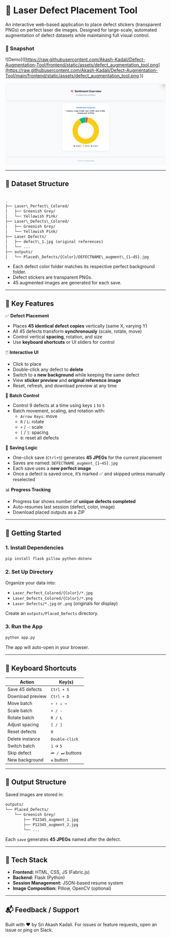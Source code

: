 # 🎯 Laser Defect Placement Tool

An interactive web-based application to place defect stickers (transparent PNGs) on perfect laser die images. Designed for large-scale, automated augmentation of defect datasets while maintaining full visual control.

### 🔹 Snapshot

![Demo]([https://raw.githubusercontent.com/Akash-Kadali/Defect-Augmentation-Tool/frontend/static/assets/defect_augmentation_tool.png](https://raw.githubusercontent.com/Akash-Kadali/Defect-Augmentation-Tool/main/frontend/static/assets/defect_augmentation_tool.png
))

![Sentiment](https://raw.githubusercontent.com/Akash-Kadali/Cloud-Based-NLP-Model-for-Automated-Document-Summarization/main/static/1.png)


---

## 📁 Dataset Structure

```

.
├── Laser\_Perfect\_Colored/
│   ├── Greenish Grey/
│   └── Yellowish Pink/
├── Laser\_Defects\_Colored/
│   ├── Greenish Grey/
│   └── Yellowish Pink/
├── Laser Defects/
│   ├── defect\_1.jpg (original references)
│   └── ...
├── outputs/
│   └── Placed\_Defects/{Color}/DEFECTNAME\_augment\_{1–45}.jpg

````

- Each defect color folder matches its respective perfect background folder.
- Defect stickers are transparent PNGs.
- 45 augmented images are generated for each save.

---

## 🧠 Key Features

✅ **Defect Placement**
- Places **45 identical defect copies** vertically (same X, varying Y)
- All 45 defects transform **synchronously** (scale, rotate, move)
- Control vertical **spacing**, rotation, and size
- Use **keyboard shortcuts** or UI sliders for control

🖱️ **Interactive UI**
- Click to place
- Double-click any defect to **delete**
- Switch to a **new background** while keeping the same defect
- View **sticker preview** and **original reference image**
- Reset, refresh, and download preview at any time

🧮 **Batch Control**
- Control 9 defects at a time using keys `1` to `5`
- Batch movement, scaling, and rotation with:
  - `Arrow Keys`: move
  - `R` / `L`: rotate
  - `+` / `-`: scale
  - `[` / `]`: spacing
  - `0`: reset all defects

💾 **Saving Logic**
- One-click save (`Ctrl+S`) generates **45 JPEGs** for the current placement
- Saves are named: `DEFECTNAME_augment_{1–45}.jpg`
- Each save uses a **new perfect image**
- Once a defect is saved once, it’s marked ✅ and skipped unless manually reselected

📊 **Progress Tracking**
- Progress bar shows number of **unique defects completed**
- Auto-resumes last session (defect, color, image)
- Download placed outputs as a ZIP

---

## 🚀 Getting Started

### 1. Install Dependencies

```bash
pip install flask pillow python-dotenv
````

### 2. Set Up Directory

Organize your data into:

* `Laser_Perfect_Colored/{Color}/*.jpg`
* `Laser_Defects_Colored/{Color}/*.png`
* `Laser Defects/*.jpg` or `.png` (originals for display)

Create an `outputs/Placed_Defects` directory.

### 3. Run the App

```bash
python app.py
```

The app will auto-open in your browser.

---

## 🎹 Keyboard Shortcuts

| Action           | Key(s)          |
| ---------------- | --------------- |
| Save 45 defects  | `Ctrl + S`      |
| Download preview | `Ctrl + D`      |
| Move batch       | `← ↑ ↓ →`       |
| Scale batch      | `+ / -`         |
| Rotate batch     | `R / L`         |
| Adjust spacing   | `[ / ]`         |
| Reset defects    | `0`             |
| Delete instance  | `Double-click`  |
| Switch batch     | `1` → `5`       |
| Skip defect      | `⏮ / ⏭` buttons |
| New background   | `♻️` button     |

---

## 📂 Output Structure

Saved images are stored in:

```
outputs/
└── Placed_Defects/
    └── Greenish Grey/
        ├── P12345_augment_1.jpg
        ├── P12345_augment_2.jpg
        └── ...
```

Each `save` generates **45 JPEGs** named after the defect.

---

## 🧩 Tech Stack

* **Frontend:** HTML, CSS, JS (Fabric.js)
* **Backend:** Flask (Python)
* **Session Management:** JSON-based resume system
* **Image Composition:** Pillow, OpenCV (optional)

---

## 📬 Feedback / Support

Built with ❤️ by Sri Akash Kadali. For issues or feature requests, open an issue or ping on Slack.
